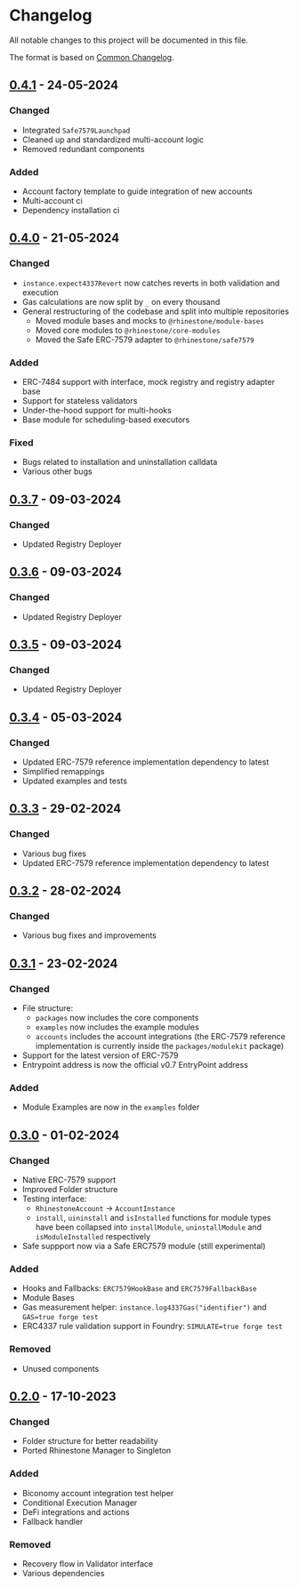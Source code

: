 # Changelog

All notable changes to this project will be documented in this file.

The format is based on [Common Changelog](https://common-changelog.org/).

[0.4.1]: https://github.com/rhinestonewtf/modulekit/releases/tag/v0.4.1
[0.4.0]: https://github.com/rhinestonewtf/modulekit/releases/tag/v0.4.0
[0.3.7]: https://github.com/rhinestonewtf/modulekit/releases/tag/v0.3.7
[0.3.6]: https://github.com/rhinestonewtf/modulekit/releases/tag/v0.3.6
[0.3.5]: https://github.com/rhinestonewtf/modulekit/releases/tag/v0.3.5
[0.3.4]: https://github.com/rhinestonewtf/modulekit/releases/tag/v0.3.4
[0.3.3]: https://github.com/rhinestonewtf/modulekit/releases/tag/v0.3.3
[0.3.2]: https://github.com/rhinestonewtf/modulekit/releases/tag/v0.3.2
[0.3.1]: https://github.com/rhinestonewtf/modulekit/releases/tag/v0.3.1
[0.3.0]: https://github.com/rhinestonewtf/modulekit/releases/tag/v0.3.0
[0.2.0]: https://github.com/rhinestonewtf/modulekit/releases/tag/v0.2.0
[0.1.0]: https://github.com/rhinestonewtf/modulekit/releases/tag/v0.1.0

## [0.4.1] - 24-05-2024

### Changed

- Integrated `Safe7579Launchpad`
- Cleaned up and standardized multi-account logic
- Removed redundant components

### Added

- Account factory template to guide integration of new accounts
- Multi-account ci
- Dependency installation ci

## [0.4.0] - 21-05-2024

### Changed

- `instance.expect4337Revert` now catches reverts in both validation and execution
- Gas calculations are now split by `_` on every thousand
- General restructuring of the codebase and split into multiple repositories
  - Moved module bases and mocks to `@rhinestone/module-bases`
  - Moved core modules to `@rhinestone/core-modules`
  - Moved the Safe ERC-7579 adapter to `@rhinestone/safe7579`

### Added

- ERC-7484 support with interface, mock registry and registry adapter base
- Support for stateless validators
- Under-the-hood support for multi-hooks
- Base module for scheduling-based executors

### Fixed

- Bugs related to installation and uninstallation calldata
- Various other bugs

## [0.3.7] - 09-03-2024

### Changed

- Updated Registry Deployer

## [0.3.6] - 09-03-2024

### Changed

- Updated Registry Deployer

## [0.3.5] - 09-03-2024

### Changed

- Updated Registry Deployer

## [0.3.4] - 05-03-2024

### Changed

- Updated ERC-7579 reference implementation dependency to latest
- Simplified remappings
- Updated examples and tests

## [0.3.3] - 29-02-2024

### Changed

- Various bug fixes
- Updated ERC-7579 reference implementation dependency to latest

## [0.3.2] - 28-02-2024

### Changed

- Various bug fixes and improvements

## [0.3.1] - 23-02-2024

### Changed

- File structure:
  - `packages` now includes the core components
  - `examples` now includes the example modules
  - `accounts` includes the account integrations (the ERC-7579 reference implementation is currently inside the `packages/modulekit` package)
- Support for the latest version of ERC-7579
- Entrypoint address is now the official v0.7 EntryPoint address

### Added

- Module Examples are now in the `examples` folder

## [0.3.0] - 01-02-2024

### Changed

- Native ERC-7579 support
- Improved Folder structure
- Testing interface:
  - `RhinestoneAccount` -> `AccountInstance`
  - `install`, `uininstall` and `isInstalled` functions for module types have been collapsed into `installModule`, `uninstallModule` and `isModuleInstalled` respectively
- Safe suppport now via a Safe ERC7579 module (still experimental)

### Added

- Hooks and Fallbacks: `ERC7579HookBase` and `ERC7579FallbackBase`
- Module Bases
- Gas measurement helper: `instance.log4337Gas("identifier")` and `GAS=true forge test`
- ERC4337 rule validation support in Foundry: `SIMULATE=true forge test`

### Removed

- Unused components

## [0.2.0] - 17-10-2023

### Changed

- Folder structure for better readability
- Ported Rhinestone Manager to Singleton

### Added

- Biconomy account integration test helper
- Conditional Execution Manager
- DeFi integrations and actions
- Fallback handler

### Removed

- Recovery flow in Validator interface
- Various dependencies
